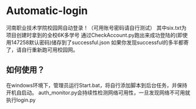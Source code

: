 # Automatic-login
河南职业技术学院校园网自动登录！（可用账号密码请自行测试）
其中six.txt为项目创建时拿到的全校6K多学号
通过CheckAccount.py跑出来成功登陆的(即使用147258默认密码)储存到了successful.json
如果你发现successful的多半都寄了，请自行重新跑可用校园网。
## 如何使用？
在windows环境下，管理员运行Start.bat，将自行添加脚本到后台任务，并保持开机自启动。
auth_monitor.py会持续性检测网络可用性，一旦发现网络不可用就执行login.py
